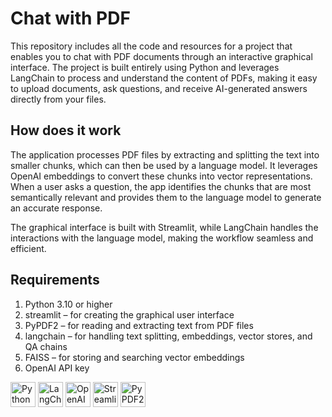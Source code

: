 
# Chat with PDF

This repository includes all the code and resources for a project that enables you to chat with PDF documents through an interactive graphical interface. The project is built entirely using Python and leverages LangChain to process and understand the content of PDFs, making it easy to upload documents, ask questions, and receive AI-generated answers directly from your files.


## How does it work
The application processes PDF files by extracting and splitting the text into smaller chunks, which can then be used by a language model. It leverages OpenAI embeddings to convert these chunks into vector representations. When a user asks a question, the app identifies the chunks that are most semantically relevant and provides them to the language model to generate an accurate response.

The graphical interface is built with Streamlit, while LangChain handles the interactions with the language model, making the workflow seamless and efficient.
## Requirements

 1. Python 3.10 or higher
 2. streamlit – for creating the graphical user interface
 3. PyPDF2 – for reading and extracting text from PDF files
 4. langchain – for handling text splitting, embeddings, vector stores, and QA chains
 5. FAISS – for storing and searching vector embeddings
 6. OpenAI API key

  <p align="left">
  <img src="https://upload.wikimedia.org/wikipedia/commons/0/0a/Python_logo.svg" alt="Python" width="40" />
  <img src="https://avatars.githubusercontent.com/u/96312155?s=200&v=4" alt="LangChain" width="40" />
  <img src="https://upload.wikimedia.org/wikipedia/commons/0/04/OpenAI_Logo.svg" alt="OpenAI" width="40" />
  <img src="https://streamlit.io/images/brand/streamlit-mark-color.png" alt="Streamlit" width="40" />
  <img src="https://upload.wikimedia.org/wikipedia/commons/2/29/PyPDF2_logo.png" alt="PyPDF2" width="40" />
</p>
